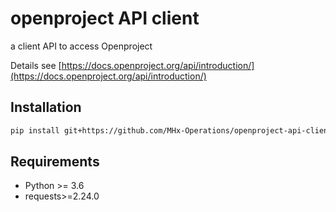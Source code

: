 # openproject API client

a client API to access Openproject

Details see [https://docs.openproject.org/api/introduction/](https://docs.openproject.org/api/introduction/)

## Installation

~~~bash
pip install git+https://github.com/MHx-Operations/openproject-api-client.git#egg=openproject_api_client
~~~

## Requirements

- Python >= 3.6
- requests>=2.24.0
